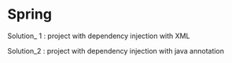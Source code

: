 # Spring

Solution_ 1 : project with dependency injection with XML

Solution_2 : project with dependency injection with java annotation
